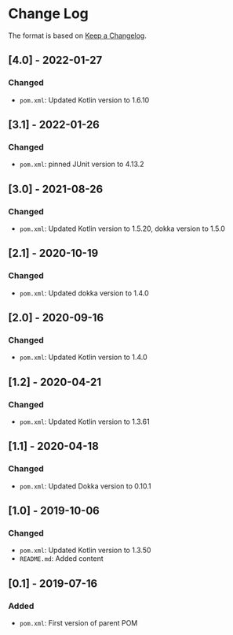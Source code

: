 # Change Log

The format is based on [Keep a Changelog](http://keepachangelog.com/).

## [4.0] - 2022-01-27
### Changed
- `pom.xml`: Updated Kotlin version to 1.6.10

## [3.1] - 2022-01-26
### Changed
- `pom.xml`: pinned JUnit version to 4.13.2

## [3.0] - 2021-08-26
### Changed
- `pom.xml`: Updated Kotlin version to 1.5.20, dokka version to 1.5.0

## [2.1] - 2020-10-19
### Changed
- `pom.xml`: Updated dokka version to 1.4.0

## [2.0] - 2020-09-16
### Changed
- `pom.xml`: Updated Kotlin version to 1.4.0

## [1.2] - 2020-04-21
### Changed
- `pom.xml`: Updated Kotlin version to 1.3.61

## [1.1] - 2020-04-18
### Changed
- `pom.xml`: Updated Dokka version to 0.10.1

## [1.0] - 2019-10-06
### Changed
- `pom.xml`: Updated Kotlin version to 1.3.50
- `README.md`: Added content

## [0.1] - 2019-07-16
### Added
- `pom.xml`: First version of parent POM
